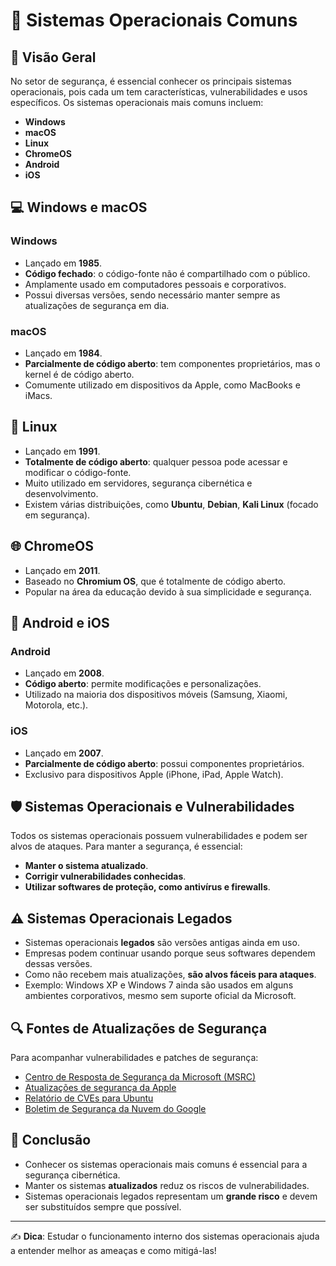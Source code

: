 # 📌 Sistemas Operacionais Comuns

## 📖 Visão Geral
No setor de segurança, é essencial conhecer os principais sistemas operacionais, pois cada um tem características, vulnerabilidades e usos específicos. Os sistemas operacionais mais comuns incluem:

- **Windows**
- **macOS**
- **Linux**
- **ChromeOS**
- **Android**
- **iOS**

## 💻 Windows e macOS

### Windows
- Lançado em **1985**.
- **Código fechado**: o código-fonte não é compartilhado com o público.
- Amplamente usado em computadores pessoais e corporativos.
- Possui diversas versões, sendo necessário manter sempre as atualizações de segurança em dia.

### macOS
- Lançado em **1984**.
- **Parcialmente de código aberto**: tem componentes proprietários, mas o kernel é de código aberto.
- Comumente utilizado em dispositivos da Apple, como MacBooks e iMacs.

## 🐧 Linux
- Lançado em **1991**.
- **Totalmente de código aberto**: qualquer pessoa pode acessar e modificar o código-fonte.
- Muito utilizado em servidores, segurança cibernética e desenvolvimento.
- Existem várias distribuições, como **Ubuntu**, **Debian**, **Kali Linux** (focado em segurança).

## 🌐 ChromeOS
- Lançado em **2011**.
- Baseado no **Chromium OS**, que é totalmente de código aberto.
- Popular na área da educação devido à sua simplicidade e segurança.

## 📱 Android e iOS

### Android
- Lançado em **2008**.
- **Código aberto**: permite modificações e personalizações.
- Utilizado na maioria dos dispositivos móveis (Samsung, Xiaomi, Motorola, etc.).

### iOS
- Lançado em **2007**.
- **Parcialmente de código aberto**: possui componentes proprietários.
- Exclusivo para dispositivos Apple (iPhone, iPad, Apple Watch).

## 🛡️ Sistemas Operacionais e Vulnerabilidades
Todos os sistemas operacionais possuem vulnerabilidades e podem ser alvos de ataques. Para manter a segurança, é essencial:
- **Manter o sistema atualizado**.
- **Corrigir vulnerabilidades conhecidas**.
- **Utilizar softwares de proteção, como antivírus e firewalls**.

## ⚠️ Sistemas Operacionais Legados
- Sistemas operacionais **legados** são versões antigas ainda em uso.
- Empresas podem continuar usando porque seus softwares dependem dessas versões.
- Como não recebem mais atualizações, **são alvos fáceis para ataques**.
- Exemplo: Windows XP e Windows 7 ainda são usados em alguns ambientes corporativos, mesmo sem suporte oficial da Microsoft.

## 🔍 Fontes de Atualizações de Segurança
Para acompanhar vulnerabilidades e patches de segurança:
- [Centro de Resposta de Segurança da Microsoft (MSRC)](https://www.microsoft.com/en-us/msrc)
- [Atualizações de segurança da Apple](https://support.apple.com/en-us/HT201222)
- [Relatório de CVEs para Ubuntu](https://ubuntu.com/security/cve)
- [Boletim de Segurança da Nuvem do Google](https://cloud.google.com/security)

## 🎯 Conclusão
- Conhecer os sistemas operacionais mais comuns é essencial para a segurança cibernética.
- Manter os sistemas **atualizados** reduz os riscos de vulnerabilidades.
- Sistemas operacionais legados representam um **grande risco** e devem ser substituídos sempre que possível.

---
✍️ **Dica**: Estudar o funcionamento interno dos sistemas operacionais ajuda a entender melhor as ameaças e como mitigá-las!
